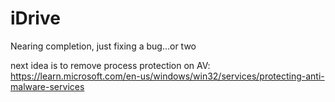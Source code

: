 # iDrive
Nearing completion, just fixing a bug...or two


next idea is to remove process protection on AV: https://learn.microsoft.com/en-us/windows/win32/services/protecting-anti-malware-services
